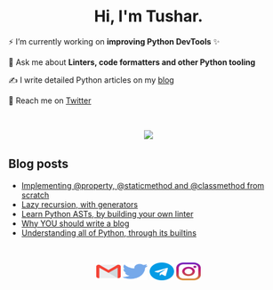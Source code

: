 <h1 align="center">Hi, I'm Tushar.</h1>

⚡ I’m currently working on **improving Python DevTools** ✨

💬 Ask me about **Linters, code formatters and other Python tooling**

✍ I write detailed Python articles on my [blog](https://tushar.lol/)

💌 Reach me on [Twitter](https://twitter.com/tusharisanerd)

<br />

<p align="center">
  <img src="https://github-readme-stats-five-lyart.vercel.app/api?username=tusharsadhwani&theme=react&show_icons=true">
</p>

## Blog posts

<!-- BLOG-POST-LIST:START -->
- [Implementing @property, @staticmethod and @classmethod from scratch](https://sadh.life/post/descriptors/)
- [Lazy recursion, with generators](https://sadh.life/post/recursive-generators/)
- [Learn Python ASTs, by building your own linter](https://sadh.life/post/ast/)
- [Why YOU should write a blog](https://sadh.life/post/write-a-blog/)
- [Understanding all of Python, through its builtins](https://sadh.life/post/builtins/)
<!-- BLOG-POST-LIST:END -->

<br />

<p align="center">
  <a href="mailto:tushar.sadhwani000@gmail.com" target="_blank"><img src="https://raw.githubusercontent.com/tusharsadhwani/tusharsadhwani/master/icons/gmail.svg" height="32" width="44" /></a>
  <a href="https://twitter.com/tusharisanerd" target="_blank"><img src="https://raw.githubusercontent.com/tusharsadhwani/tusharsadhwani/master/icons/twitter.svg" height="32" width="44" /></a>
  <a href="https://t.me/tushar_lol" target="_blank"><img src="https://raw.githubusercontent.com/tusharsadhwani/tusharsadhwani/master/icons/telegram.svg" height="32" width="44" /></a>
  <a href="https://instagram.com/tushar.bio" target="_blank"><img src="https://raw.githubusercontent.com/tusharsadhwani/tusharsadhwani/master/icons/instagram.svg" height="32" width="44" /></a>
</p>
